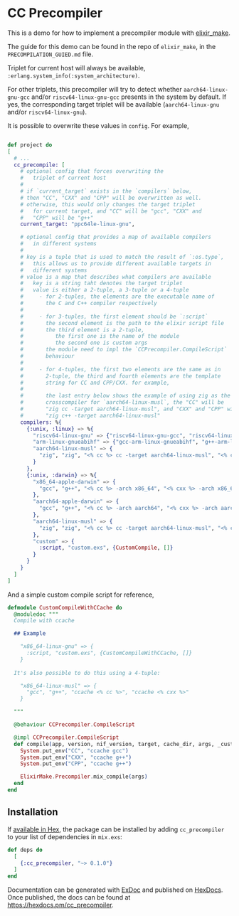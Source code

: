 # CC Precompiler

This is a demo for how to implement a precompiler module with [elixir_make](https://github.com/elixir-lang/elixir_make).

The guide for this demo can be found in the repo of `elixir_make`, in the `PRECOMPILATION_GUIED.md` file.

Triplet for current host will always be available, `:erlang.system_info(:system_architecture)`.

For other triplets, this precompiler will try to detect whether `aarch64-linux-gnu-gcc` and/or `riscv64-linux-gnu-gcc` presents in the system by default. If yes, the corresponding target triplet will be available (`aarch64-linux-gnu` and/or `riscv64-linux-gnu`).

It is possible to overwrite these values in `config`. For example,

```elixir

def project do
[ 
  # ...
  cc_precompile: [
    # optional config that forces overwriting the
    #   triplet of current host
    #
    # if `current_target` exists in the `compilers` below,
    # then "CC", "CXX" and "CPP" will be overwritten as well.
    # otherwise, this would only changes the target triplet
    #   for current target, and "CC" will be "gcc", "CXX" and 
    #   "CPP" will be "g++"
    current_target: "ppc64le-linux-gnu",

    # optional config that provides a map of available compilers
    #   in different systems
    #   
    # key is a tuple that is used to match the result of `:os.type`,
    #   this allows us to provide different available targets in
    #   different systems
    # value is a map that describes what compilers are available
    #   key is a string taht denotes the target triplet
    #   value is either a 2-tuple, a 3-tuple or a 4-tuple
    #     - for 2-tuples, the elements are the executable name of
    #       the C and C++ compiler respectively
    #
    #     - for 3-tuples, the first element should be `:script`
    #       the second element is the path to the elixir script file
    #       the third element is a 2-tuple, 
    #          the first one is the name of the module
    #          the second one is custom args
    #       the module need to impl the `CCPrecompiler.CompileScript`
    #       behaviour
    #
    #     - for 4-tuples, the first two elements are the same as in
    #       2-tuple, the third and fourth elements are the template
    #       string for CC and CPP/CXX. for example,
    #       
    #       the last entry below shows the example of using zig as the
    #       crosscompiler for `aarch64-linux-musl`, the "CC" will be
    #       "zig cc -target aarch64-linux-musl", and "CXX" and "CPP" will be
    #       "zig c++ -target aarch64-linux-musl"
    compilers: %{
      {:unix, :linux} => %{
        "riscv64-linux-gnu" => {"riscv64-linux-gnu-gcc", "riscv64-linux-gnu-g++"},
        "arm-linux-gnueabihf" => {"gcc-arm-linux-gnueabihf", "g++-arm-linux-gnueabihf"},
        "aarch64-linux-musl" => {
          "zig", "zig", "<% cc %> cc -target aarch64-linux-musl", "<% cxx %> c++ -target aarch64-linux-musl"
        }
      },
      {:unix, :darwin} => %{
        "x86_64-apple-darwin" => {
          "gcc", "g++", "<% cc %> -arch x86_64", "<% cxx %> -arch x86_64"
        },
        "aarch64-apple-darwin" => {
          "gcc", "g++", "<% cc %> -arch aarch64", "<% cxx %> -arch aarch64"
        },
        "aarch64-linux-musl" => {
          "zig", "zig", "<% cc %> cc -target aarch64-linux-musl", "<% cxx %> c++ -target aarch64-linux-musl"
        },
        "custom" => {
          :script, "custom.exs", {CustomCompile, []}
        }
      }
    }
  ]
]
```

And a simple custom compile script for reference,

```elixir
defmodule CustomCompileWithCCache do
  @moduledoc """
  Compile with ccache

  ## Example

    "x86_64-linux-gnu" => {
      :script, "custom.exs", {CustomCompileWithCCache, []}
    }
  
  It's also possible to do this using a 4-tuple:

    "x86_64-linux-musl" => {
      "gcc", "g++", "ccache <% cc %>", "ccache <% cxx %>"
    }

  """

  @behaviour CCPrecompiler.CompileScript

  @impl CCPrecompiler.CompileScript
  def compile(app, version, nif_version, target, cache_dir, args, _custom_args) do
    System.put_env("CC", "ccache gcc")
    System.put_env("CXX", "ccache g++")
    System.put_env("CPP", "ccache g++")

    ElixirMake.Precompiler.mix_compile(args)
  end
end
```

## Installation

If [available in Hex](https://hex.pm/docs/publish), the package can be installed
by adding `cc_precompiler` to your list of dependencies in `mix.exs`:

```elixir
def deps do
  [
    {:cc_precompiler, "~> 0.1.0"}
  ]
end
```

Documentation can be generated with [ExDoc](https://github.com/elixir-lang/ex_doc)
and published on [HexDocs](https://hexdocs.pm). Once published, the docs can
be found at <https://hexdocs.pm/cc_precompiler>.

